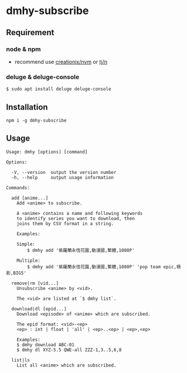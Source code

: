 # dmhy-subscribe


## Requirement

### node & npm
- recommend use [creationix/nvm](https://github.com/creationix/nvm)
 or [tj/n](https://github.com/tj/n)

### deluge & deluge-console

```
$ sudo apt install deluge deluge-console
```

## Installation

```
npm i -g dmhy-subscribe
```

## Usage

```
Usage: dmhy [options] [command]

Options:

  -V, --version  output the version number
  -h, --help     output usage information

Commands:

  add [anime...]
    Add <anime> to subscribe.

    A <anime> contains a name and following keywords
    to identify series you want to download, then
    joins them by CSV format in a string.

    Examples:

    Simple:
        $ dmhy add '紫羅蘭永恆花園,動漫國,繁體,1080P'

    Multiple:
        $ dmhy add '紫羅蘭永恆花園,動漫國,繁體,1080P' 'pop team epic,極影,BIG5'

  remove|rm [vid...]
    Unsubscribe <anime> by <vid>.

    The <vid> are listed at `$ dmhy list`.

  download|dl [epid...]
    Download <episode> of <anime> which are subscribed.

    The epid format: <vid>-<ep>
    <ep> : int | float | 'all' | <ep>..<ep> | <ep>,<ep>

    Examples:
    $ dmhy download ABC-01
    $ dmhy dl XYZ-5.5 QWE-all ZZZ-1,3..5,6,8

  list|ls
    List all <anime> which are subscribed.
```
